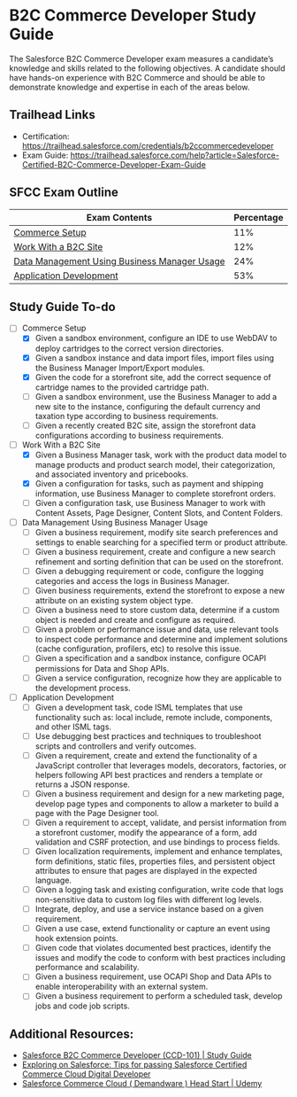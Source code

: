# B2C Commerce Developer Study Guide

The Salesforce B2C Commerce Developer exam measures a candidate’s knowledge and skills related to the following objectives. A candidate should have hands-on experience with B2C Commerce and should be able to demonstrate knowledge and expertise in each of the areas below.

## Trailhead Links
- Certification: https://trailhead.salesforce.com/credentials/b2ccommercedeveloper
- Exam Guide: https://trailhead.salesforce.com/help?article=Salesforce-Certified-B2C-Commerce-Developer-Exam-Guide

## SFCC Exam Outline
| Exam Contents | Percentage
|-|-
| [Commerce Setup](commerce-setup.md) | 11%
| [Work With a B2C Site](work-with-a-b2c-site.md) | 12%
| [Data Management Using Business Manager Usage](data-management-using-business-manager-usage.md) | 24%
| [Application Development](application-development.md) | 53%

## Study Guide To-do
- [ ] Commerce Setup
    - [x] Given a sandbox environment, configure an IDE to use WebDAV to deploy cartridges to the correct version directories.
    - [x] Given a sandbox instance and data import files, import files using the Business Manager Import/Export modules.
    - [x] Given the code for a storefront site, add the correct sequence of cartridge names to the provided cartridge path.
    - [ ] Given a sandbox environment, use the Business Manager to add a new site to the instance, configuring the default currency and taxation type according to business requirements.
    - [ ] Given a recently created B2C site, assign the storefront data configurations according to business requirements.
- [ ] Work With a B2C Site
    - [x] Given a Business Manager task, work with the product data model to manage products and product search model, their categorization, and associated inventory and pricebooks.
    - [x] Given a configuration for tasks, such as payment and shipping information, use Business Manager to complete storefront orders.
    - [ ] Given a configuration task, use Business Manager to work with Content Assets, Page Designer, Content Slots, and Content Folders.
- [ ] Data Management Using Business Manager Usage
    - [ ] Given a business requirement, modify site search preferences and settings to enable searching for a specified term or product attribute.
    - [ ] Given a business requirement, create and configure a new search refinement and sorting definition that can be used on the storefront.
    - [ ] Given a debugging requirement or code, configure the logging categories and access the logs in Business Manager.
    - [ ] Given business requirements, extend the storefront to expose a new attribute on an existing system object type.
    - [ ] Given a business need to store custom data, determine if a custom object is needed and create and configure as required.
    - [ ] Given a problem or performance issue and data, use relevant tools to inspect code performance and determine and implement solutions (cache configuration, profilers, etc) to resolve this issue.
    - [ ] Given a specification and a sandbox instance, configure OCAPI permissions for Data and Shop APIs.
    - [ ] Given a service configuration, recognize how they are applicable to the development process.
- [ ] Application Development
    - [ ] Given a development task, code ISML templates that use functionality such as: local include, remote include, components, and other ISML tags.
    - [ ] Use debugging best practices and techniques to troubleshoot scripts and controllers and verify outcomes.
    - [ ] Given a requirement, create and extend the functionality of a JavaScript controller that leverages models, decorators, factories, or helpers following API best practices and renders a template or returns a JSON response.
    - [ ] Given a business requirement and design for a new marketing page, develop page types and components to allow a marketer to build a page with the Page Designer tool.
    - [ ] Given a requirement to accept, validate, and persist information from a storefront customer, modify the appearance of a form, add validation and CSRF protection, and use bindings to process fields.
    - [ ] Given localization requirements, implement and enhance templates, form definitions, static files, properties files, and persistent object attributes to ensure that pages are displayed in the expected language.
    - [ ] Given a logging task and existing configuration, write code that logs non-sensitive data to custom log files with different log levels.
    - [ ] Integrate, deploy, and use a service instance based on a given requirement.
    - [ ] Given a use case, extend functionality or capture an event using hook extension points.
    - [ ] Given code that violates documented best practices, identify the issues and modify the code to conform with best practices including performance and scalability.
    - [ ] Given a business requirement, use OCAPI Shop and Data APIs to enable interoperability with an external system.
    - [ ] Given a business requirement to perform a scheduled task, develop jobs and code job scripts.

## Additional Resources:
- [Salesforce B2C Commerce Developer (CCD-101) \| Study Guide](https://www.testpreptraining.com/tutorial/salesforce-b2c-commerce-developer-ccd-101/)
- [Exploring on Salesforce: Tips for passing Salesforce Certified Commerce Cloud Digital Developer](http://santanuboral.blogspot.com/2018/07/Commerce-Cloud-Digital-Dev.html)
- [Salesforce Commerce Cloud ( Demandware ) Head Start \| Udemy](https://www.udemy.com/course/salesforce-commerce-cloud/)